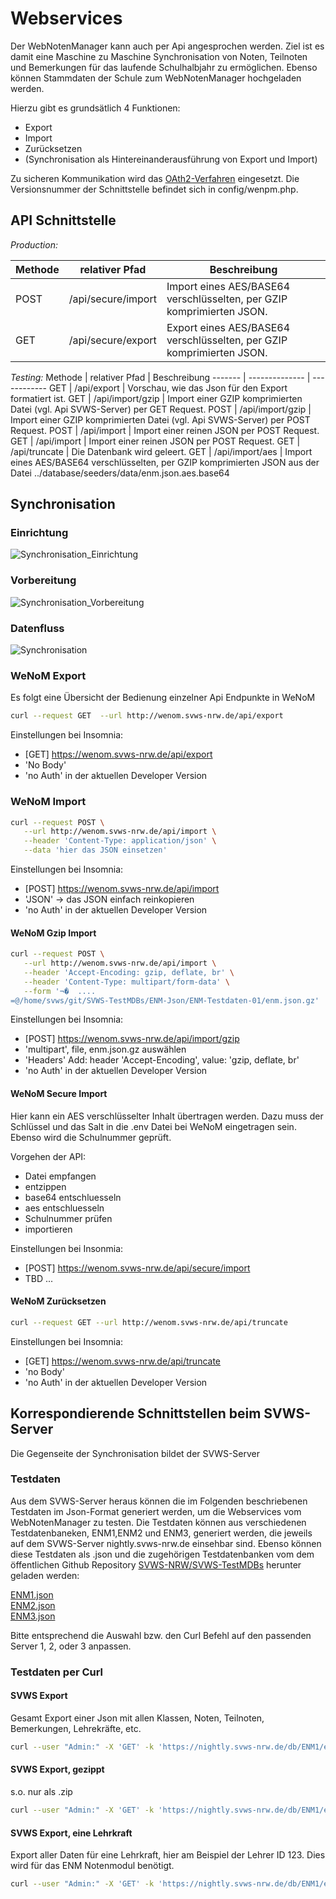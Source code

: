 # Webservices

Der WebNotenManager kann auch per Api angesprochen werden. 
Ziel ist es damit eine Maschine zu Maschine Synchronisation von Noten, Teilnoten und Bemerkungen für das laufende Schulhalbjahr zu ermöglichen. 
Ebenso können Stammdaten der Schule zum WebNotenManager hochgeladen werden. 

Hierzu gibt es grundsätlich 4 Funktionen: 

- Export
- Import
- Zurücksetzen
- (Synchronisation als Hintereinanderausführung von Export und Import)

Zu sicheren Kommunikation wird das [OAth2-Verfahren](OAuth2.md) eingesetzt. 
Die Versionsnummer der Schnittstelle befindet sich in config/wenpm.php.


## API Schnittstelle

*Production:*

Methode | relativer Pfad | Beschreibung
------- | -------------- | ------------
POST | /api/secure/import | Import eines AES/BASE64 verschlüsselten, per GZIP komprimierten JSON.
GET  | /api/secure/export | Export eines AES/BASE64 verschlüsselten, per GZIP komprimierten JSON.

*Testing:*
Methode | relativer Pfad | Beschreibung
------- | -------------- | ------------
GET  | /api/export       | Vorschau, wie das Json für den Export formatiert ist.
GET  | /api/import/gzip  | Import einer GZIP komprimierten Datei (vgl. Api SVWS-Server) per GET Request.
POST | /api/import/gzip  | Import einer GZIP komprimierten Datei (vgl. Api SVWS-Server) per POST Request.
POST | /api/import       | Import einer reinen JSON per POST Request.
GET  | /api/import       | Import einer reinen JSON per POST Request.
GET  | /api/truncate     | Die Datenbank wird geleert.
GET  | /api/import/aes   | Import eines AES/BASE64 verschlüsselten, per GZIP komprimierten JSON aus der Datei ../database/seeders/data/enm.json.aes.base64 


## Synchronisation 

### Einrichtung

![Synchronisation_Einrichtung](graphics/Synchronisation_Einrichtung.png)


### Vorbereitung 

![Synchronisation_Vorbereitung](graphics/Synchronisation_Vorbereitung.png)


### Datenfluss
![Synchronisation](graphics/Synchronisation.png)



### WeNoM Export 

Es folgt eine Übersicht der Bedienung einzelner Api Endpunkte in WeNoM 

```bash 
curl --request GET  --url http://wenom.svws-nrw.de/api/export
```

Einstellungen bei Insomnia:
+ [GET] https://wenom.svws-nrw.de/api/export
+ 'No Body'  
+ 'no Auth' in der aktuellen Developer Version

 

### WeNoM Import

```bash 
curl --request POST \
   --url http://wenom.svws-nrw.de/api/import \
   --header 'Content-Type: application/json' \
   --data 'hier das JSON einsetzen'
```

Einstellungen bei Insomnia:
+ [POST] https://wenom.svws-nrw.de/api/import  
+ 'JSON' -> das JSON einfach reinkopieren 
+ 'no Auth' in der aktuellen Developer Version


#### WeNoM Gzip Import

```bash 
curl --request POST \
   --url http://wenom.svws-nrw.de/api/import \
   --header 'Accept-Encoding: gzip, deflate, br' \
   --header 'Content-Type: multipart/form-data' \
   --form '¬�  .... 
=@/home/svws/git/SVWS-TestMDBs/ENM-Json/ENM-Testdaten-01/enm.json.gz'
```

Einstellungen bei Insomnia:
+ [POST] https://wenom.svws-nrw.de/api/import/gzip
+ 'multipart', file, enm.json.gz auswählen
+ 'Headers' Add: header 'Accept-Encoding', value: 'gzip, deflate, br'
+ 'no Auth' in der aktuellen Developer Version


#### WeNoM Secure Import

Hier kann ein AES verschlüsselter Inhalt übertragen werden. Dazu muss der Schlüssel und das Salt in die .env Datei bei WeNoM 
eingetragen sein. Ebenso wird die Schulnummer geprüft.  

Vorgehen der API:  

+ Datei empfangen
+ entzippen
+ base64 entschluesseln
+ aes entschluesseln
+ Schulnummer prüfen 
+ importieren


Einstellungen bei Insonmia:
+ [POST] https://wenom.svws-nrw.de/api/secure/import 
+ TBD ...


#### WeNoM Zurücksetzen  

```bash 
curl --request GET --url http://wenom.svws-nrw.de/api/truncate
```

Einstellungen bei Insomnia:
+ [GET] https://wenom.svws-nrw.de/api/truncate
+ 'no Body' 
+ 'no Auth' in der aktuellen Developer Version





## Korrespondierende Schnittstellen beim SVWS-Server

Die Gegenseite der Synchronisation bildet der SVWS-Server

### Testdaten

Aus dem SVWS-Server heraus können die im Folgenden beschriebenen Testdaten im Json-Format generiert werden, um die Webservices vom WebNotenManager zu testen. 
Die Testdaten können aus verschiedenen Testdatenbaneken, ENM1,ENM2 und ENM3, generiert werden, die jeweils auf dem SVWS-Server nightly.svws-nrw.de einsehbar sind.
Ebenso können diese Testdaten als .json und die zugehörigen Testdatenbanken vom dem öffentlichen Github 
Repository [SVWS-NRW/SVWS-TestMDBs](https://github.com/SVWS-NRW/SVWS-TestMDBs) herunter geladen werden: 

[ENM1.json](https://raw.githubusercontent.com/SVWS-NRW/SVWS-TestMDBs/main/ENM-Json/ENM-Testdaten-01/ENMGesamt.json)  
[ENM2.json](https://raw.githubusercontent.com/SVWS-NRW/SVWS-TestMDBs/main/ENM-Json/ENM-Testdaten-02/ENMGesamt.json)  
[ENM3.json](https://raw.githubusercontent.com/SVWS-NRW/SVWS-TestMDBs/main/ENM-Json/ENM-Testdaten-03/ENMGesamt.json)  

Bitte entsprechend die Auswahl bzw. den Curl Befehl auf den passenden Server 1, 2, oder 3 anpassen. 

### Testdaten per Curl

#### SVWS Export 

Gesamt Export einer Json mit allen Klassen, Noten, Teilnoten, Bemerkungen, Lehrekräfte, etc. 

```bash 
curl --user "Admin:" -X 'GET' -k 'https://nightly.svws-nrw.de/db/ENM1/enm/alle' -H 'accept: application/json' 
```

#### SVWS Export, gezippt

s.o. nur als .zip
```bash 
curl --user "Admin:" -X 'GET' -k 'https://nightly.svws-nrw.de/db/ENM1/enm/alle/gzip' -H 'accept: application/json' 
```

#### SVWS Export, eine Lehrkraft

Export aller Daten für eine Lehrkraft, hier am Beispiel der Lehrer ID 123. Dies wird für das ENM Notenmodul benötigt. 

```bash
curl --user "Admin:" -X 'GET' -k 'https://nightly.svws-nrw.de/db/ENM1/enm/lehrer/123' -H 'accept: application/json'
```
